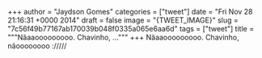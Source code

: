 
+++
author = "Jaydson Gomes"
categories = ["tweet"]
date = "Fri Nov 28 21:16:31 +0000 2014"
draft = false
image = "{TWEET_IMAGE}"
slug = "7c56f49b77167ab170039b048f0335a065e6aa6d"
tags = ["tweet"]
title = """Nãaaooooooooo. Chavinho, ..."""
+++
Nãaaooooooooo. Chavinho, nãoooooooo ://///
